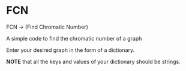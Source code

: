 # FCN
FCN -> (Find Chromatic Number)

A simple code to find the chromatic number of a graph

Enter your desired graph in the form of a dictionary.

**NOTE** that all the keys and values ​​of your dictionary should be strings.

